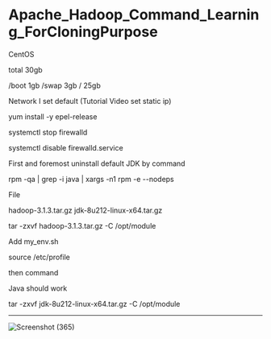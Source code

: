 # Apache_Hadoop_Command_Learning_ForCloningPurpose

CentOS 

total 30gb

/boot 1gb
/swap 3gb
/  25gb

Network I set default 
(Tutorial Video set static ip)



yum install -y epel-release

systemctl stop firewalld

systemctl disable firewalld.service

First and foremost uninstall default JDK by command 

rpm -qa | grep -i java | xargs -n1 rpm -e --nodeps


File

hadoop-3.1.3.tar.gz
jdk-8u212-linux-x64.tar.gz


tar -zxvf hadoop-3.1.3.tar.gz -C /opt/module


Add my_env.sh

source /etc/profile

then command

Java should work

tar -zxvf jdk-8u212-linux-x64.tar.gz -C /opt/module

___________________________________________________________________________________________________________________________________________


![Screenshot (365)](https://user-images.githubusercontent.com/58724748/199487404-05e6d772-b868-4f9e-a6ad-627970d0450f.png)

